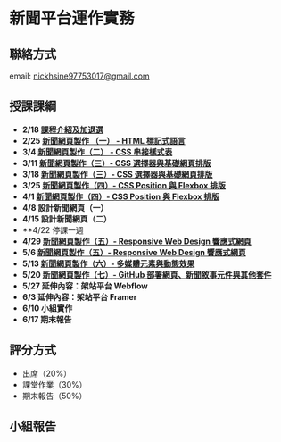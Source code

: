 # 新聞平台運作實務
## 聯絡方式
email: nickhsine97753017@gmail.com

## 授課課綱
* **2/18 [課程介紹及加退選](https://nickhsine.github.io/teach-at-nccu/111-02/02-14)**
* **2/25 [新聞網頁製作 （一） - HTML 標記式語言](https://hackmd.io/svhFYKq4QyaarC_J0WRsig)**
* **3/4  [新聞網頁製作（二） - CSS 串接樣式表](https://hackmd.io/Pekdv0mvT8qD_LXLzUo9iQ)**
* **3/11 [新聞網頁製作（三）- CSS 選擇器與基礎網頁排版](https://hackmd.io/ccO-gvxFR5-49q3ePoNJkg)**
* **3/18 [新聞網頁製作（三）- CSS 選擇器與基礎網頁排版](https://hackmd.io/ccO-gvxFR5-49q3ePoNJkg)**
* **3/25 [新聞網頁製作（四）- CSS Position 與 Flexbox 排版](https://hackmd.io/i1uBelrpRv2Uz5emQawIiw)**
* **4/1  [新聞網頁製作（四）- CSS Position 與 Flexbox 排版](https://hackmd.io/i1uBelrpRv2Uz5emQawIiw)**
* **4/8  設計新聞網頁（一）**
* **4/15 設計新聞網頁（二）**
* **4/22 停課一週
* **4/29 [新聞網頁製作（五）- Responsive Web Design 響應式網頁](https://hackmd.io/ojTXG2s0RQaJz85goqIz1w)**
* **5/6  [新聞網頁製作（五）- Responsive Web Design 響應式網頁](https://hackmd.io/ojTXG2s0RQaJz85goqIz1w)**
* **5/13 [新聞網頁製作（六）- 多媒體元素與動態效果](https://hackmd.io/J_YYk1YUSum1x3fVo75PXA)**
* **5/20 [新聞網頁製作（七）- GitHub 部署網頁、新聞敘事元件與其他套件](https://hackmd.io/P9N34oIwS2G6Mfhag3Rqzg)**
* **5/27 延伸內容：架站平台 Webflow**
* **6/3  延伸內容：架站平台 Framer**
* **6/10 小組實作**
* **6/17 期末報告**

## 評分方式
- 出席（20%）
- 課堂作業（30%）
- 期末報告（50%）

## 小組報告
